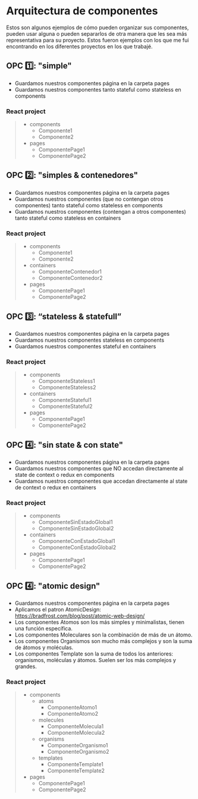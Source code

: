 # Arquitectura de componentes

Estos son algunos ejemplos de cómo pueden organizar sus componentes,
pueden usar alguna o pueden separarlos de otra manera que les sea más representativa para su proyecto.
Estos fueron ejemplos con los que me fui encontrando en los diferentes proyectos en los que trabajé.

## OPC 1️⃣: "simple"

- Guardamos nuestros componentes página en la carpeta pages
- Guardamos nuestros componentes tanto stateful como stateless en components

### React project
  
> - components
>   - Componente1
>   - Componente2
> - pages
>   - ComponentePage1
>   - ComponentePage2

## OPC 2️⃣: "simples & contenedores"

- Guardamos nuestros componentes página en la carpeta pages
- Guardamos nuestros componentes (que no contengan otros componentes) tanto stateful como stateless en components
- Guardamos nuestros componentes (contengan a otros componentes) tanto stateful como stateless en containers

### React project
  
> - components
>   - Componente1
>   - Componente2
> - containers
>   - ComponenteContenedor1
>   - ComponenteContenedor2
> - pages
>   - ComponentePage1
>   - ComponentePage2

## OPC 3️⃣: “stateless & statefull”

- Guardamos nuestros componentes página en la carpeta pages
- Guardamos nuestros componentes stateless en components
- Guardamos nuestros componentes stateful en containers

### React project
  
> - components
>   - ComponenteStateless1
>   - ComponenteStateless2
> - containers
>   - ComponenteStateful1
>   - ComponenteStateful2
> - pages
>   - ComponentePage1
>   - ComponentePage2

## OPC 4️⃣:  "sin state & con state"

- Guardamos nuestros componentes página en la carpeta pages
- Guardamos nuestros componentes que NO accedan directamente al state de context o redux en components
- Guardamos nuestros componentes que accedan directamente al state de context o redux en containers

### React project
  
> - components
>   - ComponenteSinEstadoGlobal1
>   - ComponenteSinEstadoGlobal2
> - containers
>   - ComponenteConEstadoGlobal1
>   - ComponenteConEstadoGlobal2
> - pages
>   - ComponentePage1
>   - ComponentePage2

## OPC 4️⃣: "atomic design"

- Guardamos nuestros componentes página en la carpeta pages
- Aplicamos el patron AtomicDesign: <https://bradfrost.com/blog/post/atomic-web-design/>
- Los componentes Atomos son los más simples y minimalistas, tienen una función específica.
- Los componentes Moleculares son la combinación de más de un átomo.
- Los componentes Organismos son mucho más complejos y son la suma de átomos y moléculas.
- Los componentes Template son la suma de todos los anteriores: organismos, moléculas y átomos. Suelen ser los más complejos y grandes.

### React project
  
> - components
>   - atoms
>     - ComponenteAtomo1
>     - ComponenteAtomo2
>   - molecules
>     - ComponenteMolecula1
>     - ComponenteMolecula2
>   - organisms
>     - ComponenteOrganismo1
>     - ComponenteOrganismo2
>   - templates
>     - ComponenteTemplate1
>     - ComponenteTemplate2
> - pages
>   - ComponentePage1
>   - ComponentePage2
